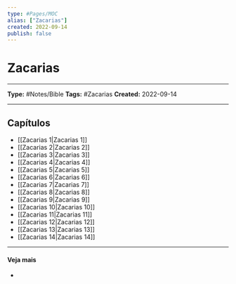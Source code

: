 ```yaml
---
type: #Pages/MOC
alias: ["Zacarias"]
created: 2022-09-14
publish: false
---
```


# Zacarias

---

**Type:** #Notes/Bible
**Tags:** #Zacarias
**Created:** 2022-09-14

---

## Capítulos

- [[Zacarias 1|Zacarias 1]]
- [[Zacarias 2|Zacarias 2]]
- [[Zacarias 3|Zacarias 3]]
- [[Zacarias 4|Zacarias 4]]
- [[Zacarias 5|Zacarias 5]]
- [[Zacarias 6|Zacarias 6]]
- [[Zacarias 7|Zacarias 7]]
- [[Zacarias 8|Zacarias 8]]
- [[Zacarias 9|Zacarias 9]]
- [[Zacarias 10|Zacarias 10]]
- [[Zacarias 11|Zacarias 11]]
- [[Zacarias 12|Zacarias 12]]
- [[Zacarias 13|Zacarias 13]]
- [[Zacarias 14|Zacarias 14]]

---

#### Veja mais

-
